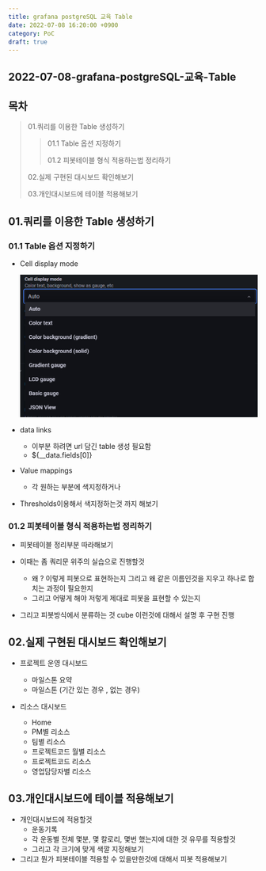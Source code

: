 ```yaml
---
title: grafana postgreSQL 교육 Table
date: 2022-07-08 16:20:00 +0900
category: PoC
draft: true
---
```


## 2022-07-08-grafana-postgreSQL-교육-Table

## 목차

>01.쿼리를 이용한 Table 생성하기
>
>>01.1 Table 옵션 지정하기
>>
>>01.2 피봇테이블 형식 적용하는법 정리하기
>
>02.실제 구현된 대시보드 확인해보기
>
>03.개인대시보드에 테이블 적용해보기

## 01.쿼리를 이용한 Table 생성하기

### 01.1 Table 옵션 지정하기

- Cell display mode

  ![image-20220708162643488](../../assets/img/post/2022-07-08-grafana-postgreSQL-교육-Table/image-20220708162643488.png)

- data links

  - 이부분 하려면 url 담긴 table 생성 필요함
  - ${__data.fields[0]}

- Value mappings
  - 각 원하는 부분에 색지정하거나
- Thresholds이용해서 색지정하는것 까지 해보기

### 01.2 피봇테이블 형식 적용하는법 정리하기

- 피봇테이블 정리부분 따라해보기
- 이때는 좀 쿼리문 위주의 실습으로 진행할것
  - 왜 ? 이렇게 피봇으로 표현하는지 그리고 왜 같은 이름인것을 지우고 하나로 합치는 과정이 필요한지
  - 그리고 어떻게 해야 저렇게 제대로 피봇을 표현할 수 있는지 

- 그리고 피봇방식에서 분류하는 것 cube 이런것에 대해서 설명 후 구현 진행

## 02.실제 구현된 대시보드 확인해보기

- 프로젝트 운영 대시보드
  - 마일스톤 요약
  - 마일스톤 (기간 있는 경우 , 없는 경우)

- 리소스 대시보드
  - Home
  - PM별 리소스
  - 팀별 리소스
  - 프로젝트코드 월별 리소스
  - 프로젝트코드 리소스
  - 영업담당자별 리소스

## 03.개인대시보드에 테이블 적용해보기

- 개인대시보드에 적용할것
  - 운동기록
  - 각 운동별 전체 몇분, 몇 칼로리, 몇번 했는지에 대한 것 유무를 적용할것
  - 그리고 각 크기에 맞게 색깔 지정해보기
- 그리고 뭔가 피봇테이블 적용할 수 있을만한것에 대해서 피봇 적용해보기

